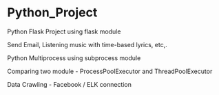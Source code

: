 # Python_Project

Python Flask Project using flask module

Send Email, Listening music with time-based lyrics, etc,.

Python Multiprocess using subprocess module

Comparing two module - ProcessPoolExecutor and ThreadPoolExecutor

Data Crawling - Facebook / ELK connection
